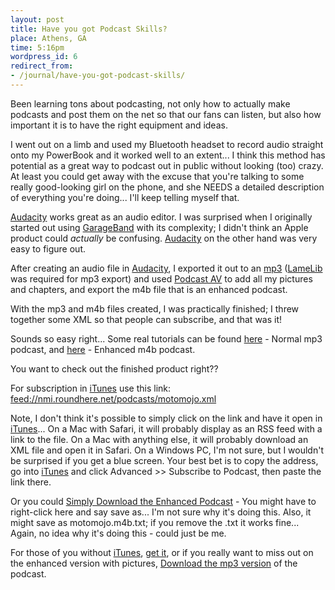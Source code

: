 ```yaml
---
layout: post
title: Have you got Podcast Skills?
place: Athens, GA
time: 5:16pm
wordpress_id: 6
redirect_from:
- /journal/have-you-got-podcast-skills/
---
```


Been learning tons about podcasting, not only how to actually make podcasts and post them on the net so that our fans can listen, but also how important it is to have the right equipment and ideas.

I went out on a limb and used my Bluetooth headset to record audio straight onto my PowerBook and it worked well to an extent... I think this method has potential as a great way to podcast out in public without looking (too) crazy. At least you could get away with the excuse that you're talking to some really good-looking girl on the phone, and she NEEDS a detailed description of everything you're doing... I'll keep telling myself that.

[Audacity](http://audacity.sourceforge.net/) works great as an audio editor. I was surprised when I originally started out using [GarageBand](http://www.apple.com/ilife/garageband/) with its complexity; I didn't think an Apple product could *actually* be confusing. [Audacity](http://audacity.sourceforge.net/) on the other hand was very easy to figure out.

After creating an audio file in [Audacity](http://audacity.sourceforge.net/), I exported it out to an [mp3](http://en.wikipedia.org/wiki/Mp3) ([LameLib](http://spaghetticode.org/lame/) was required for mp3 export) and used [Podcast AV](http://www.oldjewelsoftware.com/products/podcastav/) to add all my pictures and chapters, and export the m4b file that is an enhanced podcast.

With the mp3 and m4b files created, I was practically finished; I threw together some XML so that people can subscribe, and that was it!

Sounds so easy right... Some real tutorials can be found [here](http://www.podcast411.com/howto_1.html) - Normal mp3 podcast, and [here](http://www.makezine.com/blog/archive/2005/07/how_to_make_enh.html) - Enhanced m4b podcast.

You want to check out the finished product right??

For subscription in [iTunes](http://www.apple.com/itunes/) use this link:
[feed://nmi.roundhere.net/podcasts/motomojo.xml](feed://nmi.roundhere.net/podcasts/motomojo.xml)

Note, I don't think it's possible to simply click on the link and have it open in [iTunes](http://www.apple.com/itunes/)... On a Mac with Safari, it will probably display as an RSS feed with a link to the file. On a Mac with anything else, it will probably download an XML file and open it in Safari. On a Windows PC, I'm not sure, but I wouldn't be surprised if you get a blue screen. Your best bet is to copy the address, go into [iTunes](http://www.apple.com/itunes/) and click Advanced >> Subscribe to Podcast, then paste the link there.

Or you could [Simply Download the Enhanced Podcast](http://nmi.roundhere.net/podcasts/motomojo.m4b) - You might have to right-click here and say save as... I'm not sure why it's doing this. Also, it might save as motomojo.m4b.txt; if you remove the .txt it works fine... Again, no idea why it's doing this - could just be me.

For those of you without [iTunes](http://www.apple.com/itunes/), [get it](http://www.apple.com/itunes/), or if you really want to miss out on the enhanced version with pictures, [Download the mp3 version](http://nmi.roundhere.net/podcasts/motomojo.mp3) of the podcast.